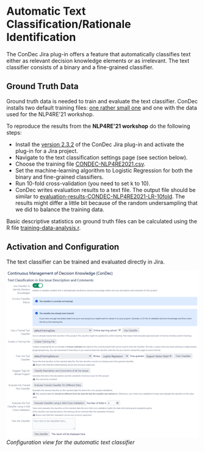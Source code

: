 # Automatic Text Classification/Rationale Identification

The ConDec Jira plug-in offers a feature that automatically classifies text either as relevant decision knowledge elements or as irrelevant.
The text classifier consists of a binary and a fine-grained classifier.

## Ground Truth Data
Ground truth data is needed to train and evaluate the text classifier.
ConDec installs two default training files: [one rather small one](https://github.com/cures-hub/cures-condec-jira/tree/master/src/main/resources/classifier/defaultTrainingData.csv) and one with the data used for the NLP4RE'21 workshop.

To reproduce the results from the **NLP4RE'21 workshop** do the following steps:
- Install the [version 2.3.2](https://github.com/cures-hub/cures-condec-jira/releases/tag/v2.3.2) of the ConDec Jira plug-in and activate the plug-in for a Jira project.
- Navigate to the text classification settings page (see section below).
- Choose the training file [CONDEC-NLP4RE2021.csv](https://github.com/cures-hub/cures-condec-jira/tree/master/src/main/resources/classifier/CONDEC-NLP4RE2021.csv).
- Set the machine-learning algorithm to Logistic Regression for both the binary and fine-grained classifiers.
- Run 10-fold cross-validation (you need to set k to 10).
- ConDec writes evaluation results to a text file. The output file should be similar to [evaluation-results-CONDEC-NLP4RE2021-LR-10fold](https://github.com/cures-hub/cures-condec-jira/tree/master/doc/features/evaluation-results-CONDEC-NLP4RE2021-LR-10fold.txt). The results might differ a little bit because of the random undersampling that we did to balance the training data.

Basic descriptive statistics on ground truth files can be calculated using the R file [training-data-analysis.r](https://github.com/cures-hub/cures-condec-jira/tree/master/doc/features/training-data-analysis.r).

## Activation and Configuration
The text classifier can be trained and evaluated directly in Jira.

![Configuration view for the automatic text classifier](https://github.com/cures-hub/cures-condec-jira/raw/master/doc/screenshots/config_automatic_text_classification.png)
*Configuration view for the automatic text classifier*